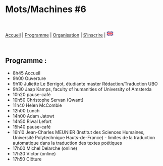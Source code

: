 # Mots/Machines #6

<br>

[Accueil](https://motsmachines.github.io/2024/fr) | [Programme](https://motsmachines.github.io/2024/fr/program) | [Organisation](https://motsmachines.github.io/2024/fr/orga) | [S'inscrire](https://motsmachines.github.io/2024/fr/registration) | [<img src="EN.png" width="20">](https://motsmachines.github.io/2024/en/program)

<br>

## Programme :

- 8h45 Accueil
- 9h00 Ouverture
- 9h10 Juliette Le Berrigot, étudiante master Rédaction/Traduction UBO
- 9h30 Jaap Kamps, faculty of humanities of University of Amsterda
- 10h20 pause-café
- 10h50 Christophe Servan (Qwant)
- 11h40 Helen  McCombie
- 12h00 Lunch
- 14h00 Adam Jatowt
- 14h50 Riwal Lefort
- 15h40 pause-café
- 16h10 Jean-Charles MEUNIER (Institut des Sciences Humaines, Université Polytechnique Hauts-de-France) - limites de la traduction automatique dans la traduction des textes poétiques
- 17h00 Michel Delarche (online)
- 17h30 Victor (online)
- 17h50 Clôture
